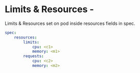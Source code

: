 # Limits & Resources - 

Limits & Resources set on pod inside resources fields in spec.

```YAML
spec:
    resources: 
        limits:
            cpu: <c1>
            memory: <m1>
        requests:
            cpu: <c2>
            memory: <m2>
```
